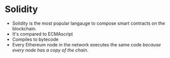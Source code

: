 # Solidity

- Solidity is the most popular langauge to compose smart contracts on the blockchain.
- It's compared to ECMAscript
- Compiles to bytecode
- Every Ethereum node in the network executes the same code *because every node has a copy of the chain*.

